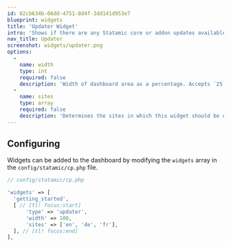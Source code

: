 ```yaml
---
id: 62cb634b-06dd-4751-8d4f-3dd141d953e7
blueprint: widgets
title: 'Updater Widget'
intro: 'Shows if there are any Statamic core or addon updates available.'
nav_title: Updater
screenshot: widgets/updater.png
options:
  -
    name: width
    type: int
    required: false
    description: 'Width of dashboard area as a percentage. Accepts `25`, `33`, `50`, `66`, `75` and `100`.'
  -
    name: sites
    type: array
    required: false
    description: 'Determines the sites in which this widget should be displayed.'
---
```

## Configuring

Widgets can be added to the dashboard by modifying the `widgets` array in the `config/statamic/cp.php` file.

``` php
// config/statamic/cp.php

'widgets' => [
  'getting_started',
  [ // [tl! focus:start]
      'type' => 'updater',
      'width' => 100,
      'sites' => ['en', 'de', 'fr'],
  ], // [tl! focus:end]
],
